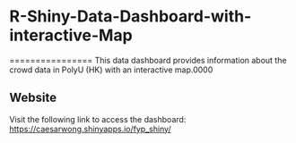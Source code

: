 # R-Shiny-Data-Dashboard-with-interactive-Map
================
This data dashboard provides information about the crowd data in PolyU (HK) with an interactive map.0000

Website
-------
Visit the following link to access the dashboard: https://caesarwong.shinyapps.io/fyp_shiny/
